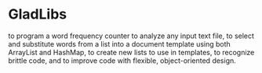 # GladLibs
 to program a word frequency counter to analyze any input text file, to select and substitute words from a list into a document template using both ArrayList and HashMap, to create new lists to use in templates, to recognize brittle code, and to improve code with flexible, object-oriented design.
